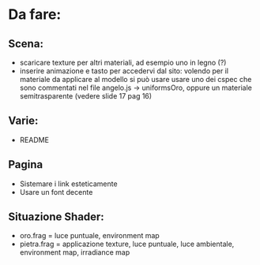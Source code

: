 # Da fare:

## Scena:

* scaricare texture per altri materiali, ad esempio uno in legno (?)
* inserire animazione e tasto per accedervi dal sito: volendo per il materiale da applicare al modello si può usare usare uno dei cspec che sono commentati nel file angelo.js -> uniformsOro, oppure un materiale semitrasparente (vedere slide 17 pag 16)

## Varie:

* README

## Pagina

* Sistemare i link esteticamente
* Usare un font decente

## Situazione Shader:

* oro.frag = luce puntuale, environment map
* pietra.frag = applicazione texture, luce puntuale, luce ambientale, environment map, irradiance map
